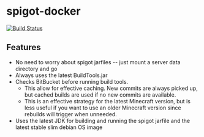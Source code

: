 # spigot-docker
[![Build Status](https://travis-ci.org/shepherdjerred-minecraft/spigot-docker.svg?branch=master)](https://travis-ci.org/shepherdjerred-minecraft/spigot-docker)

## Features
* No need to worry about spigot jarfiles -- just mount a server data directory and go
* Always uses the latest BuildTools.jar
* Checks BitBucket before running build tools.
  * This allow for effective caching. New commits are always picked up, but cached builds are used if no new commits are available.
  * This is an effective strategy for the latest Minecraft version, but is less useful if you want to use an older Minecraft version since rebuilds will trigger when unneeded.
* Uses the latest JDK for building and running the spigot jarfile and the latest stable slim debian OS image
